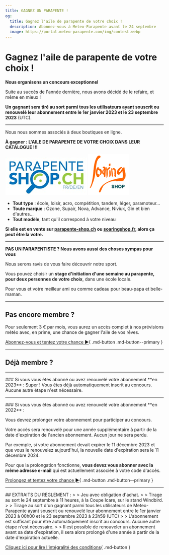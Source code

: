 ```yaml
---
title: GAGNEZ UN PARAPENTE !
og:
  title: Gagnez l'aile de parapente de votre choix !
  description: Abonnez-vous à Meteo-Parapente avant le 24 septembre
  image: https://portal.meteo-parapente.com/img/contest.webp
---
```

# Gagnez l'aile de parapente de votre choix !

**Nous organisons un concours exceptionnel**

Suite au succès de l'année dernière, nous avons décidé de le refaire, et même en mieux !

**Un gagnant sera tiré au sort parmi tous les utilisateurs ayant souscrit ou renouvelé leur abonnement entre le 1er janvier 2023 et le 23 septembre 2023** (UTC).
<hr>

Nous nous sommes associés à deux boutiques en ligne.

**À gagner : L'AILE DE PARAPENTE DE VOTRE CHOIX DANS LEUR CATALOGUE !!!**

<a href="https://parapente-shop.ch/fr/" target="_blank"><img src="/img/parapenteshop.jpg"></a>
<a href="https://www.soaringshop.fr/" target="_blank"><img src="/img/soaringshop.png"></a>

* **Tout type** : école, loisir, acro, compétition, tandem, léger, paramoteur...
* **Toute marque** : Ozone, Supair, Nova, Advance, Niviuk, Gin et bien d'autres...
* **Tout modèle**, tant qu'il correspond à votre niveau

**Si elle est en vente sur [parapente-shop.ch](https://parapente-shop.ch/fr/) ou [soaringshop.fr](https://www.soaringshop.fr/), alors ça peut être la votre.**

<hr>

**PAS UN PARAPENTISTE ? Nous avons aussi des choses sympas pour vous**

Nous serons ravis de vous faire découvrir notre sport.

Vous pouvez choisir un **stage d'initiation d'une semaine au parapente, pour deux personnes de votre choix**, dans une école locale.

Pour vous et votre meilleur ami ou comme cadeau pour beau-papa et belle-maman.

<hr>

## Pas encore membre ?

Pour seulement 3 € par mois, vous aurez un accès complet à nos prévisions météo avec, en prime, une chance de gagner l'aile de vos rêves.

[Abonnez-vous et tentez votre chance ►](../users/contribute.md){ .md-button .md-button--primary }

<hr>

## Déjà membre ?

<hr>
### Si vous vous êtes abonné ou avez renouvelé votre abonnement **en 2023** :
Super ! Vous êtes déjà automatiquement inscrit au concours. Aucune autre étape n'est nécessaire.
<hr>
### Si vous vous êtes abonné ou avez renouvelé votre abonnement **en 2022** :

Vous devrez prolonger votre abonnement pour participer au concours.

Votre accès sera renouvelé pour une année supplémentaire à partir de la date d'expiration de l'ancien abonnement. Aucun jour ne sera perdu.

Par exemple, si votre abonnement devait expirer le 11 décembre 2023 et que vous le renouvelez aujourd'hui, la nouvelle date d'expiration sera le 11 décembre 2024.

Pour que la prolongation fonctionne, **vous devez vous abonner avec la même adresse e-mail** qui est actuellement associée à votre code d'accès.

[Prolongez et tentez votre chance ►](../users/contribute.md){ .md-button .md-button--primary }
<br>
<hr>
## EXTRAITS DU RÈGLEMENT :
>
> Jeu avec obligation d'achat.
>
> Tirage au sort le 24 septembre à 11 heures, à la Coupe Icare, sur le stand Windbird.
>
> Tirage au sort d'un gagnant parmi tous les utilisateurs de Meteo-Parapente ayant souscrit ou renouvelé leur abonnement entre le 1er janvier 2023 à 00h00 et le 23 septembre 2023 à 23h59 (UTC)
>
> L'abonnement est suffisant pour être automatiquement inscrit au concours. Aucune autre étape n'est nécessaire.
>
> Il est possible de renouveler un abonnement avant sa date d'expiration, il sera alors prolongé d'une année à partir de la date d'expiration actuelle.

[Cliquez ici pour lire l'intégralité des conditions](terms.md){ .md-button }